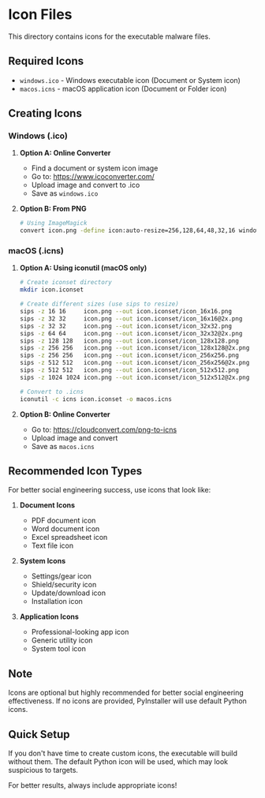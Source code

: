 # Icon Files

This directory contains icons for the executable malware files.

## Required Icons

- `windows.ico` - Windows executable icon (Document or System icon)
- `macos.icns` - macOS application icon (Document or Folder icon)

## Creating Icons

### Windows (.ico)

1. **Option A: Online Converter**

   - Find a document or system icon image
   - Go to: https://www.icoconverter.com/
   - Upload image and convert to .ico
   - Save as `windows.ico`

2. **Option B: From PNG**
   ```bash
   # Using ImageMagick
   convert icon.png -define icon:auto-resize=256,128,64,48,32,16 windows.ico
   ```

### macOS (.icns)

1. **Option A: Using iconutil (macOS only)**

   ```bash
   # Create iconset directory
   mkdir icon.iconset

   # Create different sizes (use sips to resize)
   sips -z 16 16     icon.png --out icon.iconset/icon_16x16.png
   sips -z 32 32     icon.png --out icon.iconset/icon_16x16@2x.png
   sips -z 32 32     icon.png --out icon.iconset/icon_32x32.png
   sips -z 64 64     icon.png --out icon.iconset/icon_32x32@2x.png
   sips -z 128 128   icon.png --out icon.iconset/icon_128x128.png
   sips -z 256 256   icon.png --out icon.iconset/icon_128x128@2x.png
   sips -z 256 256   icon.png --out icon.iconset/icon_256x256.png
   sips -z 512 512   icon.png --out icon.iconset/icon_256x256@2x.png
   sips -z 512 512   icon.png --out icon.iconset/icon_512x512.png
   sips -z 1024 1024 icon.png --out icon.iconset/icon_512x512@2x.png

   # Convert to .icns
   iconutil -c icns icon.iconset -o macos.icns
   ```

2. **Option B: Online Converter**
   - Go to: https://cloudconvert.com/png-to-icns
   - Upload image and convert
   - Save as `macos.icns`

## Recommended Icon Types

For better social engineering success, use icons that look like:

1. **Document Icons**

   - PDF document icon
   - Word document icon
   - Excel spreadsheet icon
   - Text file icon

2. **System Icons**

   - Settings/gear icon
   - Shield/security icon
   - Update/download icon
   - Installation icon

3. **Application Icons**
   - Professional-looking app icon
   - Generic utility icon
   - System tool icon

## Note

Icons are optional but highly recommended for better social engineering effectiveness.
If no icons are provided, PyInstaller will use default Python icons.

## Quick Setup

If you don't have time to create custom icons, the executable will build without them.
The default Python icon will be used, which may look suspicious to targets.

For better results, always include appropriate icons!
